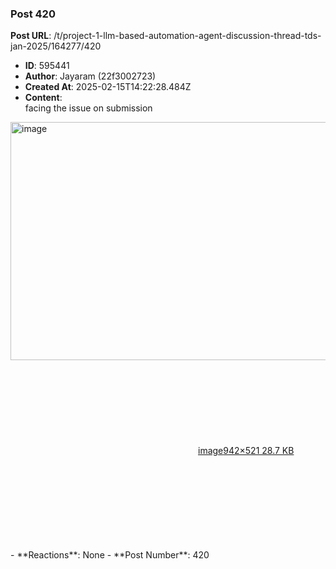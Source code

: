 ### Post 420
**Post URL**: /t/project-1-llm-based-automation-agent-discussion-thread-tds-jan-2025/164277/420
- **ID**: 595441
- **Author**: Jayaram (22f3002723)
- **Created At**: 2025-02-15T14:22:28.484Z
- **Content**:  
  facing the issue on submission<br>
<div class="lightbox-wrapper"><a class="lightbox" href="https://europe1.discourse-cdn.com/flex013/uploads/iitm/original/3X/8/9/89bdffb424290fa15cf3f07c367b81fac5898b12.png" data-download-href="/uploads/short-url/jEwu0RbXwJSFn5jXec9n8gXzJWW.png?dl=1" title="image" rel="noopener nofollow ugc"><img src="https://europe1.discourse-cdn.com/flex013/uploads/iitm/optimized/3X/8/9/89bdffb424290fa15cf3f07c367b81fac5898b12_2_690x381.png" alt="image" data-base62-sha1="jEwu0RbXwJSFn5jXec9n8gXzJWW" width="690" height="381" srcset="https://europe1.discourse-cdn.com/flex013/uploads/iitm/optimized/3X/8/9/89bdffb424290fa15cf3f07c367b81fac5898b12_2_690x381.png, https://europe1.discourse-cdn.com/flex013/uploads/iitm/original/3X/8/9/89bdffb424290fa15cf3f07c367b81fac5898b12.png 1.5x, https://europe1.discourse-cdn.com/flex013/uploads/iitm/original/3X/8/9/89bdffb424290fa15cf3f07c367b81fac5898b12.png 2x" data-dominant-color="F7F6F7"><div class="meta"><svg class="fa d-icon d-icon-far-image svg-icon" aria-hidden="true"><use href="#far-image"></use></svg><span class="filename">image</span><span class="informations">942×521 28.7 KB</span><svg class="fa d-icon d-icon-discourse-expand svg-icon" aria-hidden="true"><use href="#discourse-expand"></use></svg></div></a></div>
- **Reactions**: None
- **Post Number**: 420

